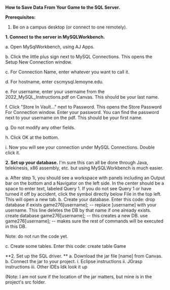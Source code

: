 **How to Save Data From Your Game to the SQL Server.**

**Prerequisites:**
  1. Be on a campus desktop (or connect to one remotely).

**1. Connect to the server in MySQLWorkbench.**

  a. Open MySqlWorkbench, using AJ Apps.
  
  b. Click the little plus sign next to MySQL Connections. This opens the Setup New Connection window.
  
  c. For Connection Name, enter whatever you want to call it.
  
  d. For hostname, enter cscmysql.lemoyne.edu.
  
  e. For username, enter your username from the 2022_MySQL_Instructions.pdf on Canvas. This should be your last name.
  
  f. Click "Store In Vault..." next to Password. This opens the Store Password For Connection window. Enter your password. You can find the password next to your username on the pdf. This should be your first name.
  
  g. Do not modify any other fields.  
 
  h. Click OK at the bottom.
  
  i. Now you will see your connection under MySQL Connections. Double click it.
  
**2. Set up your database.**
I'm sure this can all be done through Java, telekinesis, x86 assembly, etc. but using MySQLWorkbench is much easier.

  a. After step 1i, you should see a workspace with panels including an Output bar on the bottom and a Navigator on the left side. In the center should be a space to enter text, labeled Query 1. If you do not see Query 1 or have turned it off by accident, click the symbol directly below File in the top left. This will open a new tab.
  b. Create your database. Enter this code: 
  drop database if exists game276[username]; -- replace [username] with your username. This line deletes the DB by that name if one already exists.
  create database game276[username]; -- this creates a new DB.
  use game276[username]; -- makes sure the rest of commands will be executed in this DB.
  
  Note: do not run the code yet.
  
  c. Create some tables. Enter this code:
  create table Game

  

**2. Set up the SQL driver. **
a. Download the jar file [name] from Canvas.
b. Connect the jar to your project.
i. Eclipse instructions
ii. JGrasp instructions
iii. Other IDEs
Idk look it up 

(Note: I am not sure if the location of the jar matters, but mine is in the project's src folder.

